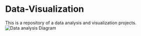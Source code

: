 # Data-Visualization
This is a repository of a data analysis and visualization projects.
![Data analysis Diagram](./docs/PDF-LangChain.jpg)
